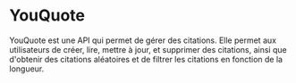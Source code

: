 # YouQuote
YouQuote est une API qui permet de gérer des citations. Elle permet aux utilisateurs de créer, lire, mettre à jour, et supprimer des citations, ainsi que d'obtenir des citations aléatoires et de filtrer les citations en fonction de la longueur. 
